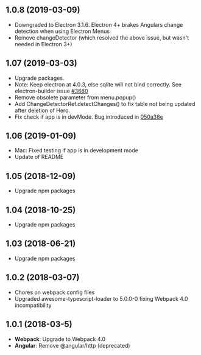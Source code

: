 ## 1.0.8 (2019-03-09)
- Downgraded to Electron 3.1.6. Electron 4+ brakes Angulars change detection when using Electron Menus
- Remove changeDetector (which resolved the above issue, but wasn't needed in Electron 3+)

## 1.07 (2019-03-03)
- Upgrade packages.
- Note: Keep electron at 4.0.3, else sqlite will not bind correctly. See electron-builder issue [#3660](https://github.com/electron-userland/electron-builder/issues/3660)
- Remove obsolete parameter from menu.popup()
- Add ChangeDetectorRef.detectChanges() to fix table not being updated after deletion of Hero.
- Fix check if app is in devMode. Bug introduced in [050a38e](https://github.com/pamtbaau/electron-angular-sqlite-bootstrap-webpack/commit/050a38eaf30c429cd45957336a497fed5570111d)

## 1.06 (2019-01-09)
- Mac: Fixed testing if app is in development mode
- Update of README

## 1.05 (2018-12-09)
- Upgrade npm packages

## 1.04 (2018-10-25)
- Upgrade npm packages

## 1.03 (2018-06-21)
- Upgrade npm packages

## 1.0.2 (2018-03-07)
- Chores on webpack config files
- Upgraded awesome-typescript-loader to 5.0.0-0 fixing Webpack 4.0 incompatibility

## 1.0.1 (2018-03-5)
- **Webpack**: Upgrade to Webpack 4.0
- **Angular**: Remove @angular/http (deprecated)

